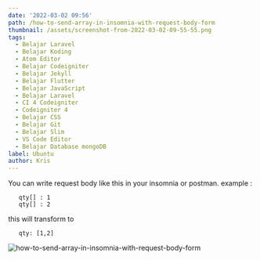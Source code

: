 ```yaml
---
date: '2022-03-02 09:56'
path: /how-to-send-array-in-insomnia-with-request-body-form
thumbnail: /assets/screenshot-from-2022-03-02-09-55-55.png
tags:
  - Belajar Laravel
  - Belajar Koding
  - Atom Editor
  - Belajar Codeigniter
  - Belajar Jekyll
  - Belajar Flutter
  - Belajar JavaScript
  - Belajar Laravel
  - CI 4 Codeigniter
  - Codeigniter 4
  - Belajar CSS
  - Belajar Git
  - Belajar Slim
  - VS Code Editor
  - Belajar Database mongoDB
label: Ubuntu
author: Kris
---
```

You can write request body like this in your insomnia or postman.
example : 

```
   qty[] : 1
   qty[] : 2
```

this will transform to 

```
   qty: [1,2]
```



![how-to-send-array-in-insomnia-with-request-body-form](/assets/screenshot-from-2022-03-02-09-55-55.png "Image 1")
